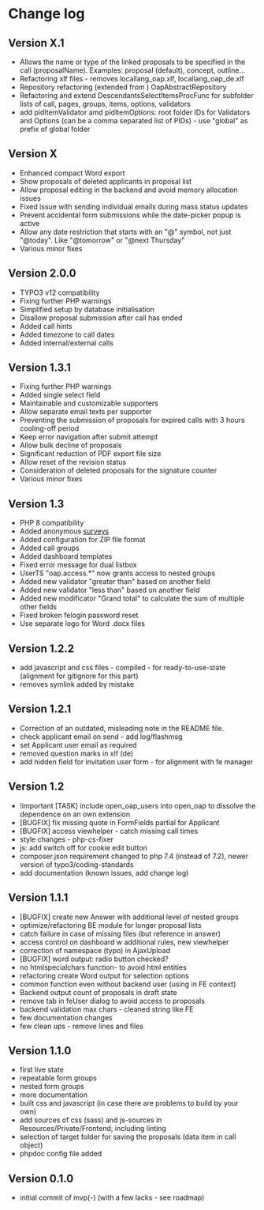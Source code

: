 # Change log

## Version X.1

- Allows the name or type of the linked proposals to be specified in the call (proposalName). Examples: proposal (default), concept, outline...
- Refactoring xlf files - removes locallang_oap.xlf, locallang_oap_de.xlf
- Repository refactoring (extended from ) OapAbstractRepository
- Refactoring and extend DescendantsSelectItemsProcFunc for subfolder lists of call, pages, groups, items, options, validators
- add pidItemValidator amd pidItemOptions: root folder IDs for Validators and Options (can be a comma separated list of PIDs) - use "global" as prefix of global folder

## Version X

- Enhanced compact Word export
- Show proposals of deleted applicants in proposal list
- Allow proposal editing in the backend and avoid memory allocation issues
- Fixed issue with sending individual emails during mass status updates
- Prevent accidental form submissions while the date-picker popup is active
- Allow any date restriction that starts with an "@" symbol, not just "@today". Like "@tomorrow" or "@next Thursday"
- Various minor fixes

## Version 2.0.0

- TYPO3 v12 compatibility
- Fixing further PHP warnings
- Simplified setup by database initialisation
- Disallow proposal submission after call has ended
- Added call hints
- Added timezone to call dates
- Added internal/external calls

## Version 1.3.1

- Fixing further PHP warnings
- Added single select field
- Maintainable and customizable supporters
- Allow separate email texts per supporter
- Preventing the submission of proposals for expired calls with 3 hours cooling-off period
- Keep error navigation after submit attempt
- Allow bulk decline of proposals
- Significant reduction of PDF export file size
- Allow reset of the revision status
- Consideration of deleted proposals for the signature counter
- Various minor fixes

## Version 1.3

- PHP 8 compatibility
- Added anonymous [surveys](../Configuration/function_survey.md)
- Added configuration for ZIP file format
- Added call groups
- Added dashboard templates
- Fixed error message for dual listbox
- UserTS "oap.access.*" now grants access to nested groups
- Added new validator "greater than" based on another field
- Added new validator "less than" based on another field
- Added new modificator "Grand total" to  calculate the sum of multiple other fields
- Fixed broken felogin password reset
- Use separate logo for Word .docx files

## Version 1.2.2

- add javascript and css files - compiled - for ready-to-use-state (alignment for gitignore for this part)
- removes symlink added by mistake

## Version 1.2.1

- Correction of an outdated, misleading note in the README file.
- check applicant email on send - add log/flashmsg
- set Applicant user email as required
- removed question marks in xlf (de)
- add hidden field for invitation user form - for alignment with fe manager

## Version 1.2

- !important  [TASK] include open_oap_users into open_oap to dissolve the dependence on an own extension
- [BUGFIX] fix missing quote in FormFields partial for Applicant
- [BUGFIX]  access viewhelper - catch missing call times
- style changes - php-cs-fixer
- js: add switch off for cookie edit button
- composer.json requirement changed to php 7.4 (instead of 7.2), newer version of typo3/coding-standards
- add documentation (known issues, add change log)

## Version 1.1.1

- [BUGFIX] create new Answer with additional level of nested groups
- optimize/refactoring BE module for longer proposal lists
- catch failure in case of missing files (but reference in answer)
- access control on dashboard w additional rules, new viewhelper
- correction of namespace (typo) in AjaxUpload
- [BUGFIX] word output: radio button checked?
- no htmlspecialchars function-  to avoid html entities
- refactoring create Word output for selection options
- common function even without backend user (using in FE context)
- Backend output count of proposals in draft state
- remove tab in feUser dialog to avoid access to proposals
- backend validation max chars - cleaned string like FE
- few documentation changes
- few clean ups - remove lines and files

## Version 1.1.0

- first live state
- repeatable form groups
- nested form groups
- more documentation
- built css and javascript (in case there are problems to build by your own)
- add sources of css (sass) and js-sources in Resources/Private/Frontend, including linting
- selection of target folder for saving the proposals (data item in call object)
- phpdoc config file added

## Version 0.1.0

- initial commit of mvp(-) (with a few lacks - see roadmap)
